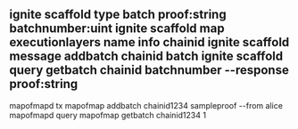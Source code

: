 ignite scaffold type batch proof:string batchnumber:uint
ignite scaffold map executionlayers name info chainid
ignite scaffold message addbatch chainid batch
ignite scaffold query getbatch chainid batchnumber --response proof:string
---
mapofmapd tx mapofmap addbatch chainid1234 sampleproof --from alice
mapofmapd query mapofmap getbatch chainid1234 1